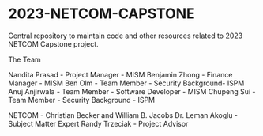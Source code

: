 # 2023-NETCOM-CAPSTONE
Central repository to maintain code and other resources related to 2023 NETCOM Capstone project.

The Team

Nandita Prasad - Project Manager - MISM
Benjamin Zhong - Finance Manager - MISM
Ben Olm - Team Member - Security Background- ISPM
Anuj Anjirwala - Team Member - Software Developer - MISM
Chupeng Sui - Team Member - Security Background - ISPM

NETCOM - Christian Becker and William B. Jacobs
Dr. Leman Akoglu - Subject Matter Expert
Randy Trzeciak - Project Advisor

